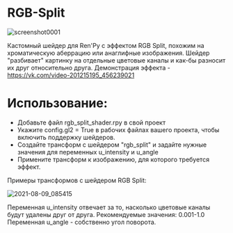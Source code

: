 # RGB-Split
![screenshot0001](https://user-images.githubusercontent.com/23055740/128658333-8ad6c0a4-50ed-49fe-a05c-af4c43ccce4a.png)

Кастомный шейдер для Ren'Py с эффектом RGB Split, похожим на хроматическую аберрацию или анаглифные изображения.
Шейдер "разбивает" картинку на отдельные цветовые каналы и как-бы разносит их друг относительно друга. 
Демонстрация эффекта - https://vk.com/video-201215195_456239021

# Использование:
* Добавьте файл rgb_split_shader.rpy в свой проект
* Укажите config.gl2 = True в рабочих файлах вашего проекта, чтобы включить поддержку шейдеров.
* Создайте трансформ с шейдером "rgb_split" и задайте нужные значения для переменных u_intensity и u_angle
* Примените трансформ к изображению, для которого требуется эффект. 

Примеры трансформов с шейдером RGB Split:

![2021-08-09_085415](https://user-images.githubusercontent.com/23055740/128658974-97f348dd-5560-4b49-89eb-70e6a7d6a519.png)

Переменная u_intensity отвечает за то, насколько цветовые каналы будут удалены друг от друга. Рекомендуемые значения: 0.001-1.0
Переменная u_angle - собственно угол поворота. 
